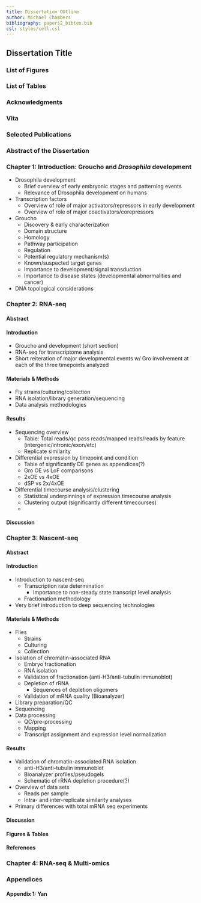 ```yaml
---
title: Dissertation OUtline
author: Michael Chambers
bibliography: papers2_bibtex.bib
csl: styles/cell.csl
---
```



## Dissertation Title

### List of Figures
### List of Tables
### Acknowledgments
### Vita
### Selected Publications
### Abstract of the Dissertation
### Chapter 1: Introduction: Groucho and _Drosophila_ development

* Drosophila development
	* Brief overview of early embryonic stages and patterning events
	* Relevance of Drosophila development on humans
* Transcription factors
	* Overview of role of major activators/repressors in early development
	* Overview of role of major coactivators/corepressors
* Groucho
	* Discovery & early characterization
	* Domain structure
	* Homology
	* Pathway participation
	* Regulation
	* Potential regulatory mechanism(s)
	* Known/suspected target genes
	* Importance to development/signal transduction
	* Importance to disease states (developmental abnormalities and cancer)
* DNA topological considerations


### Chapter 2: RNA-seq

#### Abstract
#### Introduction

* Groucho and development (short section)
* RNA-seq for transcriptome analysis
* Short reiteration of major developmental events w/ Gro involvement at each of the three timepoints analyzed

#### Materials & Methods

* Fly strains/culturing/collection
* RNA isolation/library generation/sequencing
* Data analysis methodologies

#### Results

* Sequencing overview
	* Table: Total reads/qc pass reads/mapped reads/reads by feature (intergenic/intronic/exon/etc)
	* Replicate similarity
* Differential expression by timepoint and condition
	* Table of significantly DE genes as appendices(?)
	* Gro OE vs LoF comparisons
	* 2xOE vs 4xOE
	* dSP vs 2x/4xOE
* Differential timecourse analysis/clustering
	* Statistical underpinnings of expression timecourse analysis
	* Clustering output (significantly different timecourses)
	* 


#### Discussion

### Chapter 3: Nascent-seq

#### Abstract
#### Introduction

* Introduction to nascent-seq
	* Transcription rate determination
		* Importance to non-steady state transcript level analysis
	* Fractionation methodology
* Very brief introduction to deep sequencing technologies

#### Materials & Methods

* Flies
	* Strains
	* Culturing
	* Collection
* Isolation of chromatin-associated RNA
	* Embryo fractionation
	* RNA isolation
	* Validation of fractionation (anti-H3/anti-tubulin immunoblot)
	* Depletion of rRNA
		* Sequences of depletion oligomers
	* Validation of mRNA quality (Bioanalyzer)
* Library preparation/QC
* Sequencing
* Data processing
	* QC/pre-processing
	* Mapping
	* Transcript assignment and expression level normalization

#### Results

* Validation of chromatin-associated RNA isolation
	* anti-H3/anti-tubulin immunoblot
	* Bioanalyzer profiles/pseudogels
	* Schematic of rRNA depletion procedure(?)
* Overview of data sets
	* Reads per sample
	* Intra- and inter-replicate similarity analyses
* Primary differences with total mRNA seq experiments

#### Discussion
#### Figures & Tables
#### References

### Chapter 4: RNA-seq & Multi-omics

### Appendices

#### Appendix 1: Yan